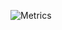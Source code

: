 ![Metrics](https://metrics.lecoq.io/hydralica?template=classic&isocalendar=1&languages=1&lines=1&people=1&stackoverflow=1&gists=1&base=header%2C%20activity%2C%20community%2C%20repositories%2C%20metadata&base.indepth=false&base.hireable=false&base.skip=false&isocalendar=false&isocalendar.duration=half-year&languages=false&languages.limit=8&languages.threshold=0%25&languages.other=false&languages.colors=github&languages.sections=most-used&languages.indepth=false&languages.analysis.timeout=15&languages.analysis.timeout.repositories=7.5&languages.categories=markup%2C%20programming&languages.recent.categories=markup%2C%20programming&languages.recent.load=300&languages.recent.days=14&lines=false&lines.sections=base&lines.repositories.limit=4&lines.history.limit=1&people=false&people.limit=15&people.identicons=false&people.identicons.hide=false&people.size=28&people.types=followers%2C%20following&people.shuffle=false&gists=false&stackoverflow=false&stackoverflow.user=14956967&stackoverflow.sections=answers-top%2C%20questions-recent&stackoverflow.limit=2&stackoverflow.lines=4&stackoverflow.lines.snippet=2&config.timezone=America%2FPhoenix)
